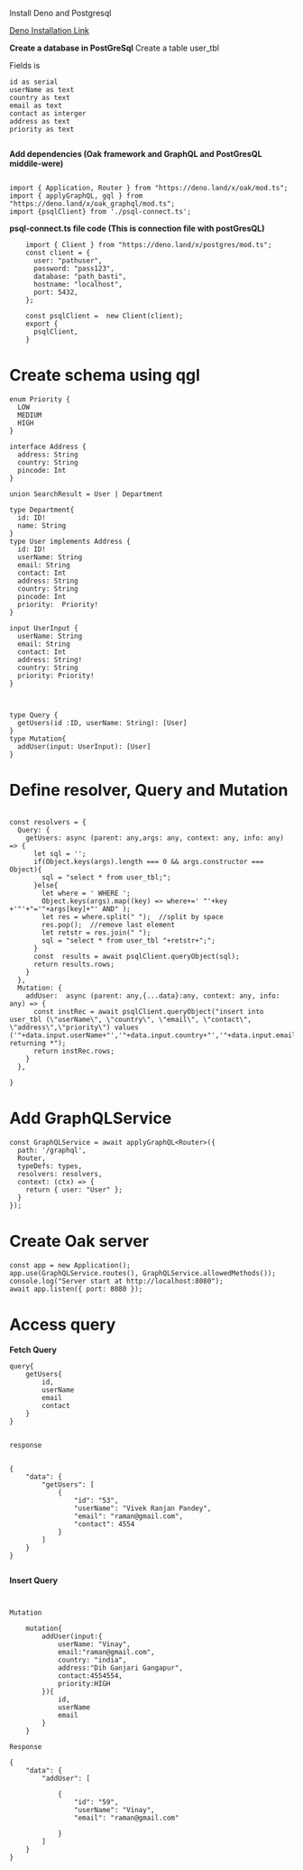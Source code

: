Install Deno and Postgresql

<a href="https://github.com/SalubriousTechnologies/Deno-Oak-GraphQL-Postgresql/blob/main/deno_ins_cmd.md" target="_blank"> Deno Installation Link </a>

**Create a database in PostGreSql**
  Create a table user_tbl

  Fields is

  ```
  id as serial
  userName as text
  country as text
  email as text
  contact as interger
  address as text
  priority as text


  ```


**Add dependencies (Oak framework and GraphQL and PostGresQL middile-were)**


```

import { Application, Router } from "https://deno.land/x/oak/mod.ts";
import { applyGraphQL, gql } from "https://deno.land/x/oak_graphql/mod.ts";
import {psqlClient} from './psql-connect.ts';

```

**psql-connect.ts file code (This is connection file with postGresQL)**

```
	import { Client } from "https://deno.land/x/postgres/mod.ts";
	const client = {
	  user: "pathuser",
	  password: "pass123", 
	  database: "path_basti",
	  hostname: "localhost",
	  port: 5432,  
	};

	const psqlClient =  new Client(client);
	export {
	  psqlClient,
	}
```



# Create schema using qgl

```
enum Priority {
  LOW
  MEDIUM
  HIGH
}

interface Address {
  address: String  
  country: String
  pincode: Int
}

union SearchResult = User | Department

type Department{
  id: ID!
  name: String
}
type User implements Address {
  id: ID!
  userName: String
  email: String  
  contact: Int
  address: String  
  country: String
  pincode: Int
  priority:  Priority!  
}

input UserInput {
  userName: String
  email: String
  contact: Int
  address: String!
  country: String
  priority: Priority!
}



type Query {
  getUsers(id :ID, userName: String): [User]    
}
type Mutation{
  addUser(input: UserInput): [User]
}

```

#  Define resolver, Query and Mutation

```

const resolvers = {
  Query: {
    getUsers: async (parent: any,args: any, context: any, info: any) => { 
      let sql = '';     
      if(Object.keys(args).length === 0 && args.constructor === Object){
        sql = "select * from user_tbl;";
      }else{
        let where = ' WHERE ';
        Object.keys(args).map((key) => where+=' "'+key +'"'+"='"+args[key]+"' AND" );         
        let res = where.split(" ");  //split by space
        res.pop();  //remove last element
        let retstr = res.join(" ");          
        sql = "select * from user_tbl "+retstr+";";        
      }
      const  results = await psqlClient.queryObject(sql);
      return results.rows;        
    }
  },
  Mutation: {
    addUser:  async (parent: any,{...data}:any, context: any, info: any) => {
      const instRec = await psqlClient.queryObject("insert into user_tbl (\"userName\", \"country\", \"email\", \"contact\", \"address\",\"priority\") values ('"+data.input.userName+"','"+data.input.country+"','"+data.input.email+"','"+data.input.contact+"','"+data.input.address+"','"+data.input.priority+"')  returning *");
      return instRec.rows;      
    }
  },

}

```




# Add GraphQLService

```
const GraphQLService = await applyGraphQL<Router>({
  path: '/graphql',
  Router,
  typeDefs: types,
  resolvers: resolvers,
  context: (ctx) => {    
    return { user: "User" };
  }
});

```


# Create Oak server

```
const app = new Application();
app.use(GraphQLService.routes(), GraphQLService.allowedMethods());
console.log("Server start at http://localhost:8080");
await app.listen({ port: 8080 });

```


# Access query

**Fetch Query**

```
query{ 
	getUsers{
		id,
		userName
		email
		contact     
	}
}


response


{
	"data": {
		"getUsers": [
			{
				"id": "53",
				"userName": "Vivek Ranjan Pandey",
				"email": "raman@gmail.com",
				"contact": 4554
			}
		]
	}
}
		
```



**Insert Query**

```


Mutation

	mutation{	
		addUser(input:{
			userName: "Vinay",
			email:"raman@gmail.com",
			country: "india",
			address:"Dih Ganjari Gangapur",
			contact:4554554,
			priority:HIGH
		}){
			id,
			userName
			email    
		}	
	}

Response

{
	"data": {
		"addUser": [
		
			{
				"id": "59",
				"userName": "Vinay",
				"email": "raman@gmail.com"
				
			}
		]
	}
}


```
